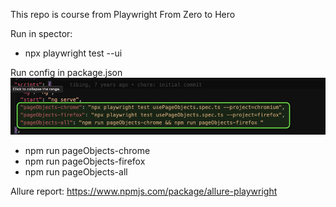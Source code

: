 This repo is course from Playwright From Zero to Hero


Run in spector:
+ npx playwright test --ui

Run config in package.json
![alt text](image.png)
+  npm run pageObjects-chrome
+  npm run pageObjects-firefox
+  npm run pageObjects-all


Allure report:
https://www.npmjs.com/package/allure-playwright